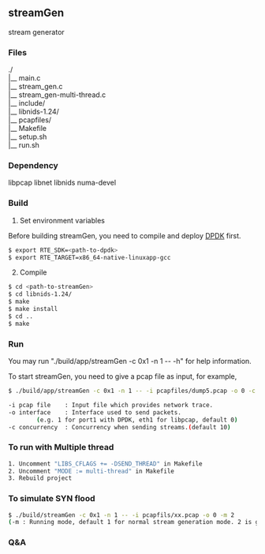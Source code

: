 ## streamGen

stream generator

### Files

./   
 |__ main.c   
 |__ stream_gen.c   
 |__ stream_gen-multi-thread.c   
 |__ include/   
 |__ libnids-1.24/   
 |__ pcapfiles/  
 |__ Makefile   
 |__ setup.sh   
 |__ run.sh   

### Dependency

libpcap libnet libnids numa-devel 

### Build

1. Set environment variables

Before building streamGen, you need to compile and deploy [DPDK](https://github.com/DPDK/dpdk) first. 

```bash
$ export RTE_SDK=<path-to-dpdk>
$ export RTE_TARGET=x86_64-native-linuxapp-gcc
```


2. Compile

```bash
$ cd <path-to-streamGen>
$ cd libnids-1.24/
$ make
$ make install
$ cd ..
$ make
```

### Run

You may run "./build/app/streamGen -c 0x1 -n 1 -- -h" for help information.

To start streamGen, you need to give a pcap file as input, for example,

```bash
$ ./build/app/streamGen -c 0x1 -n 1 -- -i pcapfiles/dump5.pcap -o 0 -c 1000
```

```bash
-i pcap file	: Input file which provides network trace.
-o interface	: Interface used to send packets.
		(e.g. 1 for port1 with DPDK, eth1 for libpcap, default 0)
-c concurrency	: Concurrency when sending streams.(default 10)  
```

### To run with Multiple thread

```bash
1. Uncomment "LIBS_CFLAGS += -DSEND_THREAD" in Makefile
2. Uncomment "MODE := multi-thread" in Makefile
3. Rebuild project
```

### To simulate SYN flood

```bash
$ ./build/streamGen -c 0x1 -n 1 -- -i pcapfils/xx.pcap -o 0 -m 2
(-m : Running mode, default 1 for normal stream generation mode. 2 is given here for simulating SYN flood)
```


### Q&A
